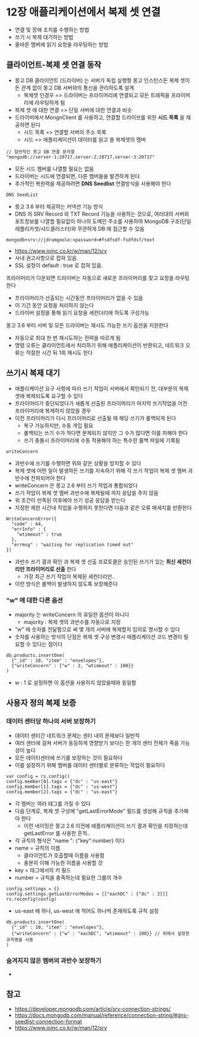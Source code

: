 # 12장 애플리케이션에서 복제 셋 연결
- 연결 및 장애 조치를 수행하는 방법
- 쓰기 시 복제 대기하는 방법
- 올바른 멤버에 읽기 요청을 라우팅하는 방법

## 클라이언트-복제 셋 연결 동작
- 몽고 DB 클라이언트 (드라이버) 는 서버가 독립 실행형 몽고 인스턴스든 복제 셋이든 관계 없이 몽고 DB 서버와의 통신을 관리하도록 설계
  - 복제셋 인경우 => 드라이버는 프라이머리에 연결되고 모든 트래픽을 프라이머리에 라우팅하게 됨
- 복제 셋 에 대한 연결 => 단일 서버에 대한 연결과 비슷
- 드라이버에서 MongnClient 를 사용하고, 연결할 드라이브를 위한 **시드 목록** 을 제공하면 된다
  - 시드 목록 => 연결할 서버의 주소 목록
  - 시드 => 애플리케이션이 데이터를 읽고 쓸 복제셋의 멤버

```text
// 일반적인 몽고 DB 연결 문자열
"mongodb://server-1:20717,server-2:20717,server-3:20717"
```
- 모든 시드 멤버를 나열할 필요는 없음
- 드라이버는 시드에 연결되면, 다른 멤버들을 발견하게 된다
- 추가적인 복원력을 제공하려면 **DNS Seedlist** 연결방식을 사용해야 한다

`DNS SeedList`
- 몽고 3.6 부터 제공하는 커넥션 기능 방식
- DNS 의 SRV Record 와 TXT Record 기능을 사용하는 것으로, 여러대의 서버와 포트정보를 나열할 필요없이 하나의 도메인 주소를 사용하여 MongoDB 구조(단일레플리카셋/샤드클러스터)와 무관하게 DB 에 접근할 수 있음

```text
mongodb+srv://jdrumgoole:<password>#fsdfsdf-fsdfdsf/text
```
- https://www.joinc.co.kr/w/man/12/srv
- 사내 권고사항으로 잡혀 있음.
- SSL 설정이 default : true 로 잡혀 있음.

프라이머리가 다운되면 드라이버는 자동으로 새로운 프라이머리를 찾고 요청을 라우팅한다
- 프라이머리가 선출되는 시간동안 프라이머리가 없을 수 있음
- 이 기간 동안 요청을 처리하지 않는다
- 드라이버 설정을 통해 읽기 요청을 세컨더리에 하도록 구성가능

몽고 3.6 부터 서버 및 모든 드라이버는 재시도 가능한 쓰기 옵션을 지원한다
- 자동으로 최대 한 번 재시도하는 전략을 따르게 됨
- 명령 오류는 클라이언트에서 처리하기 위해 애플리케이션이 반환되고, 네트워크 오류는 적절한 시간 뒤 1회 재시도 한다

## 쓰기시 복제 대기
- 애플리케이션 요구 사항에 따라 쓰기 작업이 서버에서 확인되기 전, 대부분의 복제 셋에 복제되도록 요구할 수 있다
- 프라이머리가 중단되었다가 새롭게 선출된 프라이머리가 마지막 쓰기작업을 이전 프라이머리에 복제하지 않았을 경우
- 이전 프라이머리가 다시 프라이머리로 선출될 때 해당 쓰기가 롤백되게 된다
  - 복구 가능하지만, 수동 개입 필요
  - 롤백되는 쓰기 수가 적다면 문제되지 않지만 그 수가 많다면 이를 피해야 한다
  - 쓰기 충돌시 프라이머리에 수동 적용해야 하는 특수한 롤백 파일에 기록됨

`writeConcern`
- 과반수에 쓰기를 수행하면 위와 같은 상황을 방지할 수 있다
- 복제 셋에 어떤 일이 발생하든 쓰기를 지속하기 위해 각 쓰기 작업이 복제 셋 멤버 과반수에 전파되어야 한다
- writeConcern 은 몽고 2.6 부터 쓰기 작업과 통합되었다
- 쓰기 작업이 복제 셋 멤버 과반수에 복제될때 까지 응답을 주지 않음
- 위 조건이 만족된 이후에야 쓰기 성공 응답을 받는다
- 지정한 제한 시간내 작업을 수행하지 못한다면 다음과 같은 오류 메세지를 반환한다

```shell
WriteConcernError({
  "code" : 64,
  "errInfo" : {
    "wtimeout" : true
  },
  "errmsg" : "waiting for replication timed out"
})
```
- 과반수 쓰기 결과 확인 과 복제 셋 선출 프로토콜은 승인된 쓰기가 있는 **최신 세컨더리만 프라이머리로 선출** 한다
  - 가장 최근 쓰기 작업이 복제된 세컨더리만..
- 이런 방식은 롤백이 발생하지 않도록 보장해준다

### "w" 에 대한 다른 옵션
- majority 는 writeConcern 의 유일한 옵션이 아니다
  - majority : 복제 셋의 과반수를 자동으로 지정
- "w" 에 숫자를 전달함으로 써 몇 개의 서버에 복제할지 임의로 명시할 수 있다
- 숫자를 사용하는 방식의 단점은 복제 셋 구성 변경시 애플리케이션 코드 변경이 필요할 수 있다는 점이다

```shell
db.products.insertOne(
  {"_id" : 10, "item" : "envelopes"},
  {"writeConcern" : {"w" : 2, "wtimeout" : 100}}
)
```
- w : 1 로 설정하면 이 옵션을 사용하지 않았을때와 동일함

## 사용자 정의 복제 보증

### 데이터 센터당 하나의 서버 보장하기
- 데이터 센터간 네트워크 문제는 센터 내의 문제보다 일반적
- 여러 센터에 걸쳐 서버가 동등하게 영향받기 보다는 한 개의 센터 전체가 죽을 가능성이 높다
- 모든 데이터센터에 쓰기를 보장하는 것이 필요하다
- 이를 설정하기 위해 멤버를 데이터 센터별로 분류하는 작업이 필요하다

```shell
var config = rs.config()
config.member[0].tags = {"dc" : "us-east"}
config.member[1].tags = {"dc" : "us-west"}
config.member[2].tags = {"dc" : "us-east"}
```
- 각 멤버는 여러 태그를 가질 수 있다
- 다음 단계로, 복제 셋 구성에 "getLastErrorMode" 필드를 생성해 규칙을 추가해야 한다
  - 이런 네이밍은 몽고 2.6 이전에 애플리케이션이 쓰기 결과 확인을 지정하는데 getLastError 를 사용한 흔적..
- 각 규칙의 형식은 "name ": {"key":number} 이다
- name = 규칙의 이름
  - 클라이언트가 호출할때 이름을 사용함
  - 충분히 이해 가능한 이름을 사용할 것
- key = 태그에서의 키 필드
- number = 규칙을 충족하는데 필요한 그룹의 개수

```shell
config.settings = {}
config.settings.getLastErrorModes = [["eachDC" : {"dc" : 2}]]
rs.reconfig(config)
```
- us-east 에 하나, us-west 에 적어도 하나씩 존재하도록 규칙 설정

```shell
db.products.insertOne(
  {"_id" : 10, "item" : "envelopes"},
  {"writeConcern" : {"w" : "eachDC", "wtimeout" : 100}} // 위에서 설정한 규칙명을 사용
)
```

### 숨겨지지 않은 멤버의 과반수 보장하기
- 



## 참고
- https://developer.mongodb.com/article/srv-connection-strings/
- https://docs.mongodb.com/manual/reference/connection-string/#dns-seedlist-connection-format
- https://www.joinc.co.kr/w/man/12/srv

